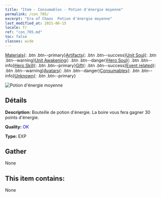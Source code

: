 ```yaml
---
title: "Item - Consumables - Potion d'énergie moyenne"
permalink: /con_705/
excerpt: "Era of Chaos  Potion d'énergie moyenne"
last_modified_at: 2021-06-15
locale: fr
ref: "con_705.md"
toc: false
classes: wide
---
```

 [Materials](/ItemsFR/){: .btn .btn--primary}[Artifacts](/ItemsFR/Artifacts/){: .btn .btn--success}[Unit Soul](/ItemsFR/UnitSoul/){: .btn .btn--warning}[Unit Awakening](/ItemsFR/UnitAwakening/){: .btn .btn--danger}[Hero Soul](/ItemsFR/HeroSoul/){: .btn .btn--info}[Hero Skill](/ItemsFR/HeroSkill/){: .btn .btn--primary}[Gift](/ItemsFR/Gift/){: .btn .btn--success}[Event related](/ItemsFR/Events/){: .btn .btn--warning}[Avatars](/ItemsFR/Avatars/){: .btn .btn--danger}[Consumables](/ItemsFR/Consumables/){: .btn .btn--info}[Unknown](/ItemsFR/Unknown/){: .btn .btn--primary}

 ![Potion d'énergie moyenne](/images/t/i_505.png)

## Détails
 **Description:** Bouteille de potion d'énergie. La boire vous fera gagner 30 points d'énergie.

 **Quality:** <span style="color: #0000CD">OK</span>

 **Type:** EXP

## Gather

  None

## This item contains:

  None

